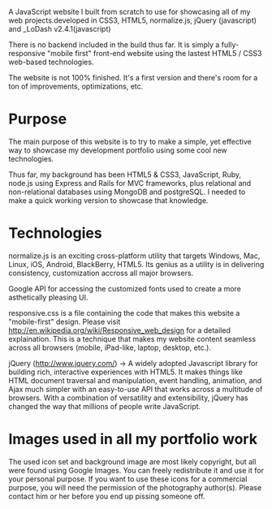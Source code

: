 A JavaScript website I built from scratch to use for showcasing all of my web projects.developed in CSS3,
HTML5, normalize.js, jQuery (javascript) and _LoDash v2.4.1(javascript)

There is no backend included in the build thus far. It is simply a fully-responsive
"mobile first" front-end website using the lastest HTML5 / CSS3 web-based 
technologies.

The website is not 100% finished. It's a first version and there's room for a ton of improvements,
optimizations, etc. 

Purpose
===============================
The main purpose of this website is to try to make a simple, yet effective
way to showcase my development portfolio using some cool new technologies.

Thus far, my background has been HTML5 & CSS3, JavaScript, Ruby, node.js 
using Express and Rails for MVC frameworks, plus relational and non-relational
databases using MongoDB and postgreSQL. I needed to make a quick
working version to showcase that knowledge.

Technologies
==============================
normalize.js is an exciting cross-platform utility that targets Windows, Mac, 
Linux, iOS, Android, BlackBerry, HTML5. Its genius as a utility is in delivering consistency,
customization accross all major browsers.

Google API for accessing the customized fonts used to create a more
asthetically pleasing UI.

responsive.css is a file containing the code that makes this website
a "mobile-first" design. Please visit http://en.wikipedia.org/wiki/Responsive_web_design
for a detailed explaination. This is a technique that makes my website content 
seamless across all browsers (mobile, iPad-like, laptop, desktop, etc.). 

jQuery (http://www.jquery.com/) → A widely adopted Javascript library
for building rich, interactive experiences with HTML5.
It makes things like HTML document traversal and manipulation, event
handling, animation, and Ajax much simpler with an easy-to-use API that
works across a multitude of browsers. With a combination of versatility
and extensibility, jQuery has changed the way that millions of people
write JavaScript.

Images used in all my portfolio work
=======================================
The used icon set and background image are most likely copyright, but
all were found using Google Images.
You can freely redistribute it and use it for your personal purpose. If
you want to use these icons for a commercial purpose, you will need the
permission of the photography author(s).
Please contact him or her before you end up pissing someone off.

